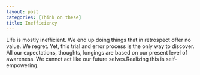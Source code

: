 ```yaml
---
layout: post
categories: [Think on these]
title: Inefficiency
---
```

Life is mostly inefficient. We end up doing things that in retrospect offer no value. We regret. Yet, this trial and error process is the only way to discover. All our expectations, thoughts, longings are based on our present level of awareness. We cannot act like our future selves.Realizing this is self-empowering.
